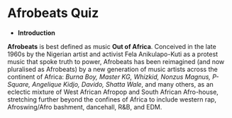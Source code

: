# Afrobeats Quiz
* **Introduction**

**Afrobeats** is best defined as music **Out of Africa**. Conceived in the late 1960s by the Nigerian artist and activist Fela Anikulapo-Kuti as a protest music that spoke truth to power, Afrobeats has been reimagined (and now pluralised as Afrobeats) by a new generation of music artists across the continent of Africa: _Burna Boy, Master KG, Whizkid, Nonzus Magnus, P-Square, Angelique Kidjo, Davido, Shatta Wale_, and many others, as an eclectic mixture of West African Afropop and South African Afro-house, stretching further beyond the confines of Africa to include western rap, Afroswing/Afro bashment, dancehall, R&B, and EDM.
